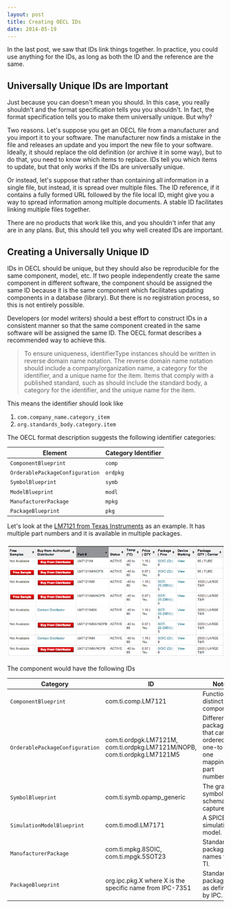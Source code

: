 ```yaml
---
layout: post
title: Creating OECL IDs
date: 2014-05-19
---
```


In the last post, we saw that IDs link things together. In practice, you could use anything for the IDs, as long as both the ID and the reference are the same.

## Universally Unique IDs are Important

Just because you can doesn't mean you should. In this case, you really shouldn't and the format specification tells you you shouldn't. In fact, the format specification tells you to make them universally unique. But why?

Two reasons. Let's suppose you get an OECL file from a manufacturer and you import it to your software. The manufacturer now finds a mistake in the file and releases an update and you import the new file to your software. Ideally, it should replace the old definition (or archive it in some way), but to do that, you need to know which items to replace. IDs tell you which items to update, but that only works if the IDs are universally unique.

Or instead, let's suppose that rather than containing all information in a single file, but instead, it is spread over multiple files. The ID reference, if it contains a fully formed URL followed by the file local ID, might give you a way to spread information among multiple documents. A stable ID facilitates linking multiple files together.

There are no products that work like this, and you shouldn't infer that any are in any plans. But, this should tell you why well created IDs are important.

## Creating a Universally Unique ID

IDs in OECL should be unique, but they should also be reproducible for the same component, model, etc. If two people independently create the same component in different software, the component should be assigned the same ID because it is the same component which facilitates updating components in a database (library). But there is no registration process, so this is not entirely possible.

Developers (or model writers) should a best effort to construct IDs in a consistent manner so that the same component created in the same software will be assigned the same ID. The OECL format describes a recommended way to achieve this.

> To ensure uniqueness, identifierType instances should be written in reverse domain name notation.
> The reverse domain name notation should include a company/organization name, a category for the identifier, and a unique name for the item. Items that comply with a published standard, such as should include the standard body, a category for the identifier, and the unique name for the item.

This means the identifier should look like

1. `com.company_name.category_item`
2. `org.standards_body.category.item`

The OECL format description suggests the following identifier categories:

Element | Category Identifier
--------|--------------------
`ComponentBlueprint` | `comp`
`OrderablePackageConfiguration` | `ordpkg`
`SymbolBlueprint` | `symb`
`ModelBlueprint` | `modl`
`ManufacturerPackage` | `mpkg`
`PackageBlueprint` | `pkg`

Let's look at the [LM7121 from Texas Instruments](http://www.ti.com/product/lm7121) as an example. It has multiple part numbers and it is available in multiple packages.

![](/static/img/blog/creating-oecl-ids/lm7121_parts.png)

The component would have the following IDs

Category            | ID                    | Note
--------------------|--------------------------|--------
`ComponentBlueprint`  |com.ti.comp.LM7121        | Functionally distinct component.
`OrderablePackageConfiguration` |	com.ti.ordpgk.LM7121M, com.ti.ordpkg.LM7121M/NOPB, com.ti.ordpkg.LM7121M5 | Different packages that can be ordered. A one-to-one mapping to part numbers.
`SymbolBlueprint`     |com.ti.symb.opamp_generic | The graphic symbol for schematic capture.
`SimulationModelBlueprint` | com.ti.modl.LM7171 | A SPICE simulation model.
`ManufacturerPackage`      | com.ti.mpkg.8SOIC, com.ti.mpgk.5SOT23 | Standard package names from TI.
`PackageBlueprint` | org.ipc.pkg.X where X is the specific name from IPC-7351 | Standard packages as defined by IPC.
